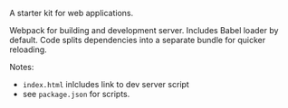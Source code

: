 A starter kit for web applications.

Webpack for building and development server. Includes Babel loader by default. Code splits dependencies into a separate bundle for quicker reloading.

Notes:
* `index.html` inlcludes link to dev server script
* see `package.json` for scripts.
